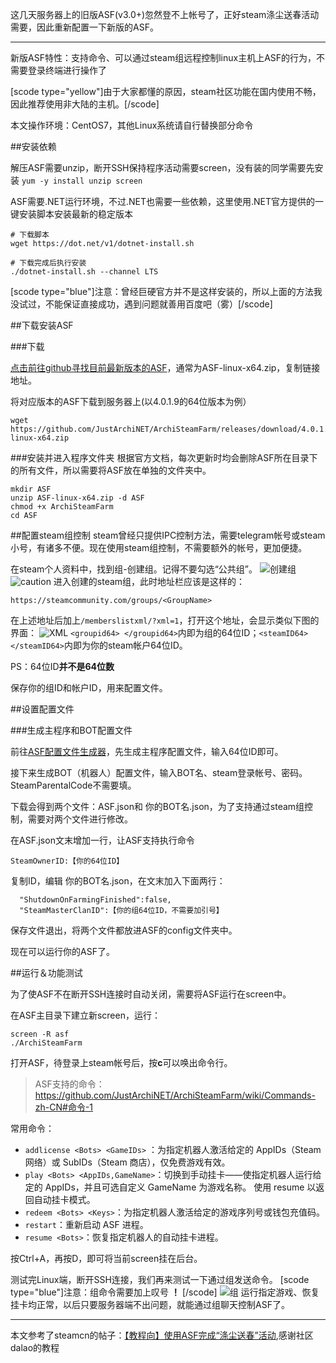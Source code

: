这几天服务器上的旧版ASF(v3.0+)忽然登不上帐号了，正好steam涤尘送春活动需要，因此重新配置一下新版的ASF。



----------
新版ASF特性：支持命令、可以通过steam组远程控制linux主机上ASF的行为，不需要登录终端进行操作了

[scode type="yellow"]由于大家都懂的原因，steam社区功能在国内使用不畅，因此推荐使用非大陆的主机。[/scode]

本文操作环境：CentOS7，其他Linux系统请自行替换部分命令

##安装依赖

解压ASF需要unzip，断开SSH保持程序活动需要screen，没有装的同学需要先安装
```yum -y install unzip screen```

ASF需要.NET运行环境，不过.NET也需要一些依赖，这里使用.NET官方提供的一键安装脚本安装最新的稳定版本
```
# 下载脚本
wget https://dot.net/v1/dotnet-install.sh

# 下载完成后执行安装
./dotnet-install.sh --channel LTS
```
[scode type="blue"]注意：曾经巨硬官方并不是这样安装的，所以上面的方法我没试过，不能保证直接成功，遇到问题就善用百度吧（雾）[/scode]


##下载安装ASF

###下载

 [点击前往github寻找目前最新版本的ASF][1]，通常为ASF-linux-x64.zip，复制链接地址。

将对应版本的ASF下载到服务器上(以4.0.1.9的64位版本为例）
```
wget https://github.com/JustArchiNET/ArchiSteamFarm/releases/download/4.0.1.9/ASF-linux-x64.zip
```

###安装并进入程序文件夹
根据官方文档，每次更新时均会删除ASF所在目录下的所有文件，所以需要将ASF放在单独的文件夹中。

```
mkdir ASF
unzip ASF-linux-x64.zip -d ASF
chmod +x ArchiSteamFarm
cd ASF
```


##配置steam组控制
steam曾经只提供IPC控制方法，需要telegram帐号或steam小号，有诸多不便。现在使用steam组控制，不需要额外的帐号，更加便捷。

在steam个人资料中，找到组-创建组。记得不要勾选“公共组”。
![创建组][2]
![caution][3]
进入创建的steam组，此时地址栏应该是这样的：

`https://steamcommunity.com/groups/<GroupName>`

在上述地址后加上`/memberslistxml/?xml=1`，打开这个地址，会显示类似下图的界面：
![XML][4]
`<groupid64> </groupid64>`内即为组的64位ID；`<steamID64> </steamID64>`内即为你的steam帐户64位ID。

PS：64位ID**并不是64位数**

保存你的组ID和帐户ID，用来配置文件。


##设置配置文件

###生成主程序和BOT配置文件

前往[ASF配置文件生成器][5]，先生成主程序配置文件，输入64位ID即可。

接下来生成BOT（机器人）配置文件，输入BOT名、steam登录帐号、密码。SteamParentalCode不需要填。

下载会得到两个文件：ASF.json和 你的BOT名.json，为了支持通过steam组控制，需要对两个文件进行修改。

在ASF.json文末增加一行，让ASF支持执行命令
```
SteamOwnerID:【你的64位ID】
```

复制ID，编辑 你的BOT名.json，在文末加入下面两行：
```
  "ShutdownOnFarmingFinished":false,
  "SteamMasterClanID":【你的组64位ID，不需要加引号】
```
保存文件退出，将两个文件都放进ASF的config文件夹中。

现在可以运行你的ASF了。


##运行＆功能测试

为了使ASF不在断开SSH连接时自动关闭，需要将ASF运行在screen中。

在ASF主目录下建立新screen，运行：
```
screen -R asf
./ArchiSteamFarm
```
打开ASF，待登录上steam帐号后，按**c**可以唤出命令行。

 > ASF支持的命令：https://github.com/JustArchiNET/ArchiSteamFarm/wiki/Commands-zh-CN#命令-1

常用命令：

 - `addlicense <Bots> <GameIDs>` ：为指定机器人激活给定的 AppIDs（Steam 网络）或 SubIDs（Steam 商店），仅免费游戏有效。
 - `play <Bots> <AppIDs,GameName>`：切换到手动挂卡——使指定机器人运行给定的 AppIDs，并且可选自定义 GameName 为游戏名称。 使用 resume 以返回自动挂卡模式。
 - `redeem <Bots> <Keys>`：为指定机器人激活给定的游戏序列号或钱包充值码。
 - `restart`：重新启动 ASF 进程。
 - `resume <Bots>`：恢复指定机器人的自动挂卡进程。


按Ctrl+A，再按D，即可将当前screen挂在后台。

测试完Linux端，断开SSH连接，我们再来测试一下通过组发送命令。
[scode type="blue"]注意：组命令需要加上叹号 **！** [/scode]
![组][6]
运行指定游戏、恢复挂卡均正常，以后只要服务器端不出问题，就能通过组聊天控制ASF了。
 


----------


本文参考了steamcn的帖子：[【教程向】使用ASF完成“涤尘送春”活动][7],感谢社区dalao的教程


  [1]: https://github.com/JustArchiNET/ArchiSteamFarm/releases/latest
  [2]: /img/190506.png
  [3]: /img/190507.png
  [4]: /img/190508.png
  [5]: https://justarchinet.github.io/ASF-WebConfigGenerator/#/asf
  [6]: /img/190509.png
  [7]: https://steamcn.com/t390645-1-1
